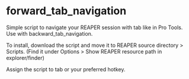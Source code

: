 # forward_tab_navigation

Simple script to navigate your REAPER session with tab like in Pro Tools. Use with backward_tab_navigation.

To install, download the script and move it to REAPER source directory > Scripts. (Find it under Options > Show REAPER resource path in explorer/finder)

Assign the script to tab or your preferred hotkey.

